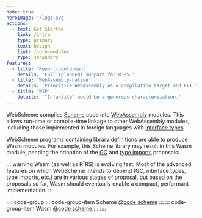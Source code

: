 ```yaml
---
home: true
heroImage: '/logo.svg'
actions:
  - text: Get Started
    link: /intro
    type: primary
  - text: Design
    link: /core-modules
    type: secondary
features:
  - title: 'Report-conformant'
    details: 'Full (planned) support for R⁷RS.'
  - title: 'WebAssembly-native'
    details: 'Prioritize WebAssembly as a compilation target and FFI.'
  - title: 'WIP'
    details: '"Infantile" would be a generous characterization.'
---
```


WebScheme compiles [Scheme] code into [WebAssembly] modules.
This allows run-time or compile-time linkage to other WebAssembly modules,
including those implemented in foreign languages with [interface types].

WebScheme programs containing library definitions are able to produce Wasm modules.
For example, this Scheme library may result in this Wasm module,
pending the adoption of the [GC] and [type imports] proposals:

::: warning
Wasm (as well as R⁷RS) is evolving fast.
Most of the advanced features on which WebScheme intends to depend
(GC, interface types, type imports, etc.)
are in various stages of proposal,
but based on the proposals so far,
Wasm should eventually enable a compact, performant implementation.
:::

:::: code-group
::: code-group-item Scheme
@[code scheme](examples/front.scm)
:::
::: code-group-item Wasm
@[code scheme](examples/front.wat)
:::
::::

[Scheme]: /r7rs-small.pdf
[WebAssembly]: https://webassembly.org
[interface types]: https://github.com/WebAssembly/interface-types/blob/main/proposals/interface-types/Explainer.md
[GC]: https://github.com/WebAssembly/gc/tree/main/proposals/gc/Overview.md
[type imports]: https://github.com/WebAssembly/proposal-type-imports/blob/master/proposals/type-imports/Overview.md
